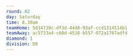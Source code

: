 ```yaml
---
round: 02
day: Saturday
time: 8.30am
teamHome: 5d34739c-df3d-44d8-93af-ccd1314514b1
teamAway: ac5733a4-c60d-4538-b557-072a1787adfd
diamond: 1
division: U8
---
```

